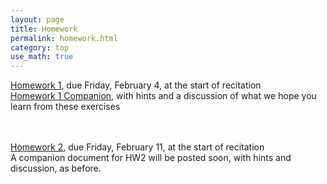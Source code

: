 ```yaml
---
layout: page
title: Homework
permalink: homework.html
category: top
use_math: true
---
```



<a href="hw/hw1/hw1.pdf">Homework 1</a>, due Friday, February 4, at the start of recitation<br>
<a href="hw/hw1/hw1-companion.pdf">Homework 1 Companion</a>, with hints and a discussion of what we hope you learn from these exercises

<br><br>
<a href="hw/hw2/hw2.pdf">Homework 2</a>, due Friday, February 11, at the start of recitation<br>
A companion document for HW2 will be posted soon, with hints and discussion, as before. 
<!--
<br>
<a href="hw/hw3/hw3.pdf">Homework 3</a>, due Thursday, March 11, before the beginning of class (11am)
<br>
<a href="hw/hw4/hw4.pdf">Homework 4</a>, due Friday, March 19, at the start of recitation 
<br>
<a href="hw/hw5/hw5.pdf">Homework 5</a>, due Monday, March 29, by the end of the day
<br>
<a href="hw/hw6/hw6-2021.pdf">Homework 6</a>, due Friday, April 9, at the start of recitation
<br>
<a href="hw/hw7/hw7-2021.pdf">Homework 7</a>, due Tuesday, April 13, before class
<br>
<a href="hw/hw8/hw8-2021.pdf">Homework 8</a> is due Sunday, April 25, by the end of the day 
<br>
<a href="hw/hw9/hw9-2021.pdf">Homework 9</a> is due Thursday, April 29, before class
<br>
<a href="hw/hw10/hw10.pdf">Homework 10</a> is due Sunday, May 16, by the end of the day

-->
